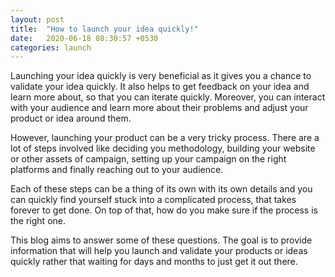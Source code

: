 ```yaml
---
layout: post
title:  "How to launch your idea quickly!"
date:   2020-06-18 08:30:57 +0530
categories: launch
---
```

Launching your idea quickly is very beneficial as it gives you a chance to validate your idea quickly. It also helps to get feedback on your idea and learn more about, so that you can iterate quickly. Moreover, you can interact with your audience and learn more about their problems and adjust your product or idea around them.

However, launching your product can be a very tricky process. There are a lot of steps involved like deciding you methodology, building your website or other assets of campaign, setting up your campaign on the right platforms and finally reaching out to your audience.

Each of these steps can be a thing of its own with its own details and you can quickly find yourself stuck into a complicated process, that takes forever to get done. On top of that, how do you make sure if the process is the right one.

This blog aims to answer some of these questions. The goal is to provide information that will help you launch and validate your products or ideas quickly rather that waiting for days and months to just get it out there.
